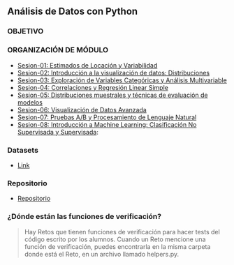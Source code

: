 ## Análisis de Datos con Python

### OBJETIVO

### ORGANIZACIÓN DE MÓDULO

- [Sesion-01: Estimados de Locación y Variabilidad](./Sesion-01/Readme.md)
- [Sesion-02: Introducción a la visualización de datos: Distribuciones](./Sesion-02/Readme.md)
- [Sesion-03: Exploración de Variables Categóricas y Análisis Multivariable](./Sesion-03/Readme.md)
- [Sesion-04: Correlaciones y Regresión Linear Simple](./Sesion-04/Readme.md)
- [Sesion-05: Distribuciones muestrales y técnicas de evaluación de modelos](./Sesion-05/Readme.md)
- [Sesion-06: Visualización de Datos Avanzada](./Sesion-06/Readme.md)
- [Sesion-07: Pruebas A/B y Procesamiento de Lenguaje Natural](./Sesion-07/Readme.md)
- [Sesion-08: Introducción a Machine Learning: Clasificación No Supervisada y Supervisada](./Sesion-08/Readme.md):

### Datasets

- [Link](https://drive.google.com/drive/folders/1oXUNacyjuHpGBkmESnKIDA5s03UnS8Vg?usp=sharing)

### Repositorio

- [Repositorio](https://github.com/beduExpert/B2-Analisis-de-Datos-con-Python-2020.git)

### ¿Dónde están las funciones de verificación?

> Hay Retos que tienen funciones de verificación para hacer tests del código escrito por los alumnos. Cuando un Reto mencione una función de verificación, puedes encontrarla en la misma carpeta donde está el Reto, en un archivo llamado helpers.py.
